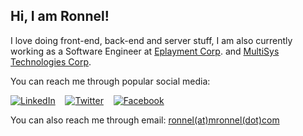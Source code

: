 
## Hi, I am Ronnel!
I love doing front-end, back-end and server stuff, I am also currently working as a Software Engineer at [Eplayment Corp](https://www.eplayment.com). and [MultiSys Technologies Corp](https://www.multisyscorp.com).

You can reach me through popular social media:

[![LinkedIn](https://i.ibb.co/WgQWQbg/iconfinder-1-Linkedin-unofficial-colored-svg-5296501-2.png)](https://www.linkedin.com/in/woenel)&nbsp;&nbsp;&nbsp;&nbsp;[![Twitter](https://i.ibb.co/4Zz6CtL/iconfinder-1-Twitter3-colored-svg-5296516.png)](https://twitter.com/woenel)&nbsp;&nbsp;&nbsp;&nbsp;[![Facebook](https://i.ibb.co/Cb9L8Ff/iconfinder-Colored-Facebook3-svg-5365678.png)](https://fb.me/woenel)

You can also reach me through email: [ronnel(at)mronnel(dot)com](mailto:email@example.com)
